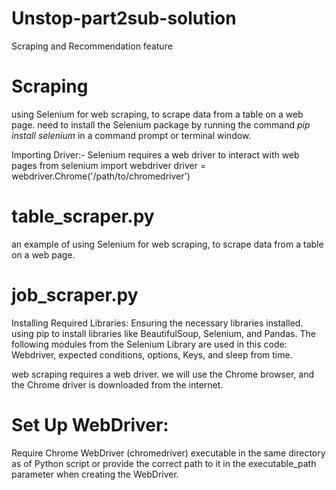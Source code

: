 # Unstop-part2sub-solution
Scraping and Recommendation feature


# Scraping
using Selenium for web scraping, to scrape data from a table on a web page. 
need to install the Selenium package by running the command *pip install selenium* in a command prompt or terminal window.

Importing Driver:-
Selenium requires a web driver to interact with web pages
from selenium import webdriver
driver = webdriver.Chrome('/path/to/chromedriver')

# table_scraper.py
an example of using Selenium for web scraping, to scrape data from a table on a web page.


# job_scraper.py
Installing Required Libraries: Ensuring the necessary libraries installed. 
using pip to install libraries like BeautifulSoup, Selenium, and Pandas.
The following modules from the Selenium Library are used in this code: Webdriver, expected conditions, options, Keys, and sleep from time.

web scraping requires a web driver. we will use the Chrome browser, and the Chrome driver is downloaded from the internet.
# Set Up WebDriver:
Require Chrome WebDriver (chromedriver) executable in the same directory as of Python script or provide the correct path to it in the executable_path parameter when creating the WebDriver.
